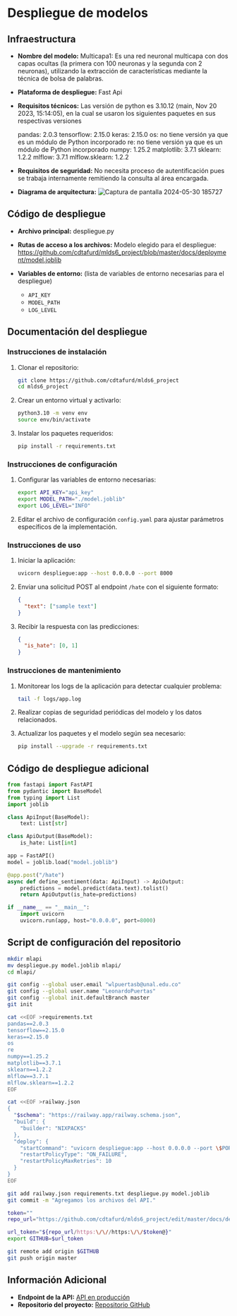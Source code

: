 # Despliegue de modelos

## Infraestructura

- **Nombre del modelo:** Multicapa1: Es una red neuronal multicapa con dos capas ocultas (la primera con 100 neuronas y la segunda con 2 neuronas), utilizando la extracción de características mediante la técnica de bolsa de palabras.
- **Plataforma de despliegue:** Fast Api
- **Requisitos técnicos:** Las versión de python es 3.10.12 (main, Nov 20 2023, 15:14:05), en la cual se usaron los siguientes paquetes en sus respectivas versiones

    pandas: 2.0.3
    tensorflow: 2.15.0
    keras: 2.15.0
    os: no tiene versión ya que es un módulo de Python incorporado
    re: no tiene versión ya que es un módulo de Python incorporado
    numpy: 1.25.2
    matplotlib: 3.7.1
    sklearn: 1.2.2
    mlflow: 3.7.1
    mlflow.sklearn: 1.2.2

- **Requisitos de seguridad:** No necesita proceso de autentificación pues se trabaja internamente remitiendo la consulta al área encargada.
- **Diagrama de arquitectura:** 
![Captura de pantalla 2024-05-30 185727](https://github.com/cdtafurd/mlds6_project/assets/119061844/6510066a-0548-4a8c-8214-cc20183b04a0)


## Código de despliegue

- **Archivo principal:** despliegue.py
- **Rutas de acceso a los archivos:** Modelo elegido para el despliegue: https://github.com/cdtafurd/mlds6_project/blob/master/docs/deployment/model.joblib
- **Variables de entorno:** (lista de variables de entorno necesarias para el despliegue)

  - `API_KEY`
  - `MODEL_PATH`
  - `LOG_LEVEL`

## Documentación del despliegue

### Instrucciones de instalación

1. Clonar el repositorio:
   ```bash
   git clone https://github.com/cdtafurd/mlds6_project
   cd mlds6_project
   ```

2. Crear un entorno virtual y activarlo:
   ```bash
   python3.10 -m venv env
   source env/bin/activate
   ```

3. Instalar los paquetes requeridos:
   ```bash
   pip install -r requirements.txt
   ```

### Instrucciones de configuración

1. Configurar las variables de entorno necesarias:
   ```bash
   export API_KEY="api_key"
   export MODEL_PATH="./model.joblib"
   export LOG_LEVEL="INFO"
   ```

2. Editar el archivo de configuración `config.yaml` para ajustar parámetros específicos de la implementación.

### Instrucciones de uso

1. Iniciar la aplicación:
   ```bash
   uvicorn despliegue:app --host 0.0.0.0 --port 8000
   ```

2. Enviar una solicitud POST al endpoint `/hate` con el siguiente formato:
   ```json
   {
     "text": ["sample text"]
   }
   ```

3. Recibir la respuesta con las predicciones:
   ```json
   {
     "is_hate": [0, 1]
   }
   ```

### Instrucciones de mantenimiento

1. Monitorear los logs de la aplicación para detectar cualquier problema:
   ```bash
   tail -f logs/app.log
   ```

2. Realizar copias de seguridad periódicas del modelo y los datos relacionados.

3. Actualizar los paquetes y el modelo según sea necesario:
   ```bash
   pip install --upgrade -r requirements.txt
   ```

## Código de despliegue adicional

```python
from fastapi import FastAPI
from pydantic import BaseModel
from typing import List
import joblib

class ApiInput(BaseModel):
    text: List[str]

class ApiOutput(BaseModel):
    is_hate: List[int]

app = FastAPI()
model = joblib.load("model.joblib")

@app.post("/hate")
async def define_sentiment(data: ApiInput) -> ApiOutput:
    predictions = model.predict(data.text).tolist()
    return ApiOutput(is_hate=predictions)

if __name__ == "__main__":
    import uvicorn
    uvicorn.run(app, host="0.0.0.0", port=8000)
```

## Script de configuración del repositorio

```bash
mkdir mlapi
mv despliegue.py model.joblib mlapi/
cd mlapi/

git config --global user.email "wlpuertasb@unal.edu.co"
git config --global user.name "LeonardoPuertas"
git config --global init.defaultBranch master
git init

cat <<EOF >requirements.txt
pandas==2.0.3
tensorflow==2.15.0
keras==2.15.0
os
re
numpy==1.25.2
matplotlib==3.7.1
sklearn==1.2.2
mlflow==3.7.1
mlflow.sklearn==1.2.2
EOF

cat <<EOF >railway.json
{
  "$schema": "https://railway.app/railway.schema.json",
  "build": {
    "builder": "NIXPACKS"
  },
  "deploy": {
    "startCommand": "uvicorn despliegue:app --host 0.0.0.0 --port \$PORT",
    "restartPolicyType": "ON_FAILURE",
    "restartPolicyMaxRetries": 10
  }
}
EOF

git add railway.json requirements.txt despliegue.py model.joblib
git commit -m "Agregamos los archivos del API."

token=""
repo_url="https://github.com/cdtafurd/mlds6_project/edit/master/docs/deployment/deploymentdoc.md"

url_token="${repo_url/https:\/\//https:\/\/$token@}"
export GITHUB=$url_token

git remote add origin $GITHUB
git push origin master
```

## Información Adicional

- **Endpoint de la API:** [API en producción](https://mlapi-production-272c.up.railway.app)
- **Repositorio del proyecto:** [Repositorio GitHub](https://github.com/cdtafurd/mlds6_project)

